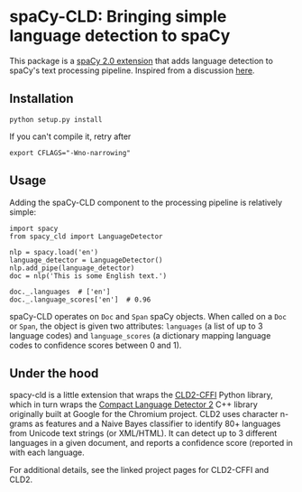 # spaCy-CLD: Bringing simple language detection to spaCy

This package is a 
[spaCy 2.0 extension](https://spacy.io/usage/processing-pipelines#section-extensions)
that adds language detection to spaCy's text processing pipeline.
Inspired from a discussion [here](https://github.com/explosion/spaCy/issues/1172).

## Installation

`python setup.py install`

If you can't compile it, retry after
 
`export CFLAGS="-Wno-narrowing"`

## Usage

Adding the spaCy-CLD component to the processing pipeline is relatively simple:

```
import spacy
from spacy_cld import LanguageDetector

nlp = spacy.load('en')
language_detector = LanguageDetector()
nlp.add_pipe(language_detector)
doc = nlp('This is some English text.')

doc._.languages  # ['en']
doc._.language_scores['en']  # 0.96
```

spaCy-CLD operates on `Doc` and `Span` spaCy objects. When called on a `Doc` or `Span`,
the object is given two attributes: `languages` (a list of up to 3 language codes) 
and `language_scores` (a dictionary mapping language codes to confidence scores between 
0 and 1).

## Under the hood

spacy-cld is a little extension that wraps the 
[CLD2-CFFI](https://github.com/GregBowyer/cld2-cffi) Python library, which in turn 
wraps the [Compact Language Detector 2](https://github.com/CLD2Owners/cld2) 
C++ library originally built at Google for the Chromium project.
CLD2 uses character n-grams as features and a Naive Bayes classifier to identify 
80+ languages from Unicode text strings (or XML/HTML). 
It can detect up to 3 different languages in a given document, and reports 
a confidence score (reported in with each language.

For additional details, see the linked project pages for CLD2-CFFI and CLD2.

